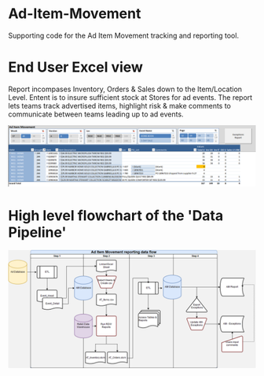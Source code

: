 # Ad-Item-Movement
Supporting code for the Ad Item Movement tracking and reporting tool.

# End User Excel view
Report incompases Inventory, Orders & Sales down to the Item/Location Level. Entent is to insure sufficient stock at Stores for ad events. The report lets teams track advertised items, highlight risk & make comments to communicate between teams leading up to ad events.

![alt text](https://github.com/SpencerBGuy/Ad-Item-Movement/blob/master/Images/AIM_enduser_report_example.PNG)

# High level flowchart of the 'Data Pipeline'
![alt text](https://github.com/SpencerBGuy/Ad-Item-Movement/blob/master/Images/AIM_Data_Flow-1.png)
